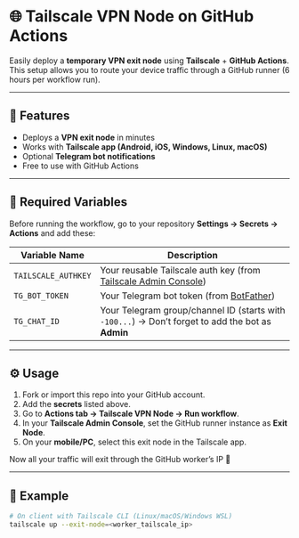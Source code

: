 # 🌐 Tailscale VPN Node on GitHub Actions

Easily deploy a **temporary VPN exit node** using **Tailscale** + **GitHub Actions**.  
This setup allows you to route your device traffic through a GitHub runner (6 hours per workflow run).  

---

## 🚀 Features
- Deploys a **VPN exit node** in minutes  
- Works with **Tailscale app (Android, iOS, Windows, Linux, macOS)**  
- Optional **Telegram bot notifications**  
- Free to use with GitHub Actions  

---

## 🔑 Required Variables
Before running the workflow, go to your repository **Settings → Secrets → Actions** and add these:

| Variable Name       | Description |
|---------------------|-------------|
| `TAILSCALE_AUTHKEY` | Your reusable Tailscale auth key (from [Tailscale Admin Console](https://login.tailscale.com/admin/settings/keys)) |
| `TG_BOT_TOKEN`      | Your Telegram bot token (from [BotFather](https://t.me/BotFather)) |
| `TG_CHAT_ID`        | Your Telegram group/channel ID (starts with `-100...`) → Don’t forget to add the bot as **Admin** |

---

## ⚙️ Usage
1. Fork or import this repo into your GitHub account.  
2. Add the **secrets** listed above.  
3. Go to **Actions tab → Tailscale VPN Node → Run workflow**.  
4. In your **Tailscale Admin Console**, set the GitHub runner instance as **Exit Node**.  
5. On your **mobile/PC**, select this exit node in the Tailscale app.  

Now all your traffic will exit through the GitHub worker’s IP 🎉  

---

## 📡 Example
```bash
# On client with Tailscale CLI (Linux/macOS/Windows WSL)
tailscale up --exit-node=<worker_tailscale_ip>
